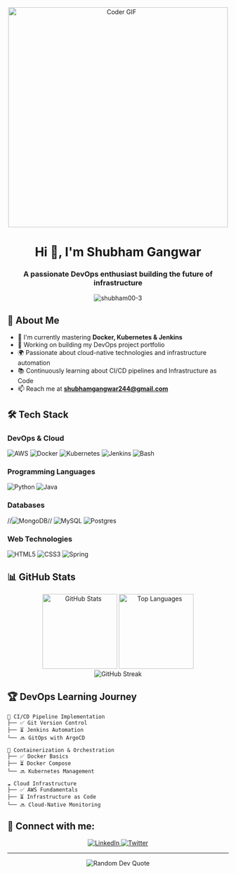 <div align="center">
  <img src="https://media.giphy.com/media/SWoSkN6DxTszqIKEqv/giphy.gif" alt="Coder GIF" width="500">
</div>

<h1 align="center">Hi 👋, I'm Shubham Gangwar</h1>
<h3 align="center">A passionate DevOps enthusiast building the future of infrastructure</h3>

<p align="center">
  <img src="https://komarev.com/ghpvc/?username=shubham00-3&label=Profile%20views&color=0e75b6&style=flat" alt="shubham00-3" />
</p>

## 🚀 About Me
- 🌱 I'm currently mastering **Docker, Kubernetes & Jenkins**
- 🔭 Working on building my DevOps project portfolio
- 🌍 Passionate about cloud-native technologies and infrastructure automation
- 📚 Continuously learning about CI/CD pipelines and Infrastructure as Code
- 📫 Reach me at **shubhamgangwar244@gmail.com**

## 🛠️ Tech Stack

### DevOps & Cloud
![AWS](https://img.shields.io/badge/AWS-%23FF9900.svg?style=for-the-badge&logo=amazon-aws&logoColor=white)
![Docker](https://img.shields.io/badge/docker-%230db7ed.svg?style=for-the-badge&logo=docker&logoColor=white)
![Kubernetes](https://img.shields.io/badge/kubernetes-%23326ce5.svg?style=for-the-badge&logo=kubernetes&logoColor=white)
![Jenkins](https://img.shields.io/badge/jenkins-%232C5263.svg?style=for-the-badge&logo=jenkins&logoColor=white)
![Bash](https://img.shields.io/badge/bash-%234EAA25.svg?style=for-the-badge&logo=gnu-bash&logoColor=white)

### Programming Languages
![Python](https://img.shields.io/badge/python-3670A0?style=for-the-badge&logo=python&logoColor=ffdd54)
![Java](https://img.shields.io/badge/java-%23ED8B00.svg?style=for-the-badge&logo=openjdk&logoColor=white)

### Databases
//![MongoDB](https://img.shields.io/badge/MongoDB-%234ea94b.svg?style=for-the-badge&logo=mongodb&logoColor=white)//
![MySQL](https://img.shields.io/badge/mysql-%2300f.svg?style=for-the-badge&logo=mysql&logoColor=white)
![Postgres](https://img.shields.io/badge/postgres-%23316192.svg?style=for-the-badge&logo=postgresql&logoColor=white)

### Web Technologies
![HTML5](https://img.shields.io/badge/html5-%23E34F26.svg?style=for-the-badge&logo=html5&logoColor=white)
![CSS3](https://img.shields.io/badge/css3-%231572B6.svg?style=for-the-badge&logo=css3&logoColor=white)
![Spring](https://img.shields.io/badge/spring-%236DB33F.svg?style=for-the-badge&logo=spring&logoColor=white)

## 📊 GitHub Stats
<div align="center">
  <img src="https://github-readme-stats.vercel.app/api?username=shubham00-3&show_icons=true&theme=radical" alt="GitHub Stats" height="170"/>
  <img src="https://github-readme-stats.vercel.app/api/top-langs/?username=shubham00-3&layout=compact&theme=radical" alt="Top Languages" height="170"/>
</div>

<div align="center">
  <img src="https://github-readme-streak-stats.herokuapp.com/?user=shubham00-3&theme=radical" alt="GitHub Streak"/>
</div>

## 🏆 DevOps Learning Journey
```
🔄 CI/CD Pipeline Implementation
├── ✅ Git Version Control
├── ⏳ Jenkins Automation
└── 🔜 GitOps with ArgoCD

🐳 Containerization & Orchestration
├── ✅ Docker Basics
├── ⏳ Docker Compose
└── 🔜 Kubernetes Management

☁️ Cloud Infrastructure
├── ✅ AWS Fundamentals
├── ⏳ Infrastructure as Code
└── 🔜 Cloud-Native Monitoring
```

## 🔗 Connect with me:
<p align="center">
  <a href="https://linkedin.com/in/your-linkedin-profile" target="_blank">
    <img src="https://img.shields.io/badge/LinkedIn-%230077B5.svg?style=for-the-badge&logo=linkedin&logoColor=white" alt="LinkedIn"/>
  </a>
  <a href="https://twitter.com/your-twitter-handle" target="_blank">
    <img src="https://img.shields.io/badge/Twitter-%231DA1F2.svg?style=for-the-badge&logo=Twitter&logoColor=white" alt="Twitter"/>
  </a>
</p>

---

<div align="center">
  <img src="https://quotes-github-readme.vercel.app/api?type=horizontal&theme=radical" alt="Random Dev Quote"/>
</div>


